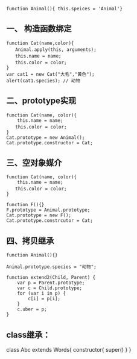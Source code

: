 ```function Animal(){ this.speices = 'Animal'}```

一、 构造函数绑定
---------
```
function Cat(name,color){
　　Animal.apply(this, arguments);
　　this.name = name;
　　this.color = color;
}
var cat1 = new Cat("大毛","黄色");
alert(cat1.species); // 动物
```

二、prototype实现
--------
```
function Cat(name, color){
    this.name = name;
　　this.color = color;
}
Cat.prototype = new Animal();
Cat.prototype.constructor = Cat;
```

三、空对象媒介
-------
```
function Cat(name, color){
    this.name = name;
　　this.color = color;
}

function F(){}
F.prototype = Animal.prototype;
Cat.prototype = new F();
Cat.prototype.constrcutor = Cat;
```

四、拷贝继承
------
```
function Animal(){}

Animal.prototype.species = "动物";

function extend2(Child, Parent) {
    var p = Parent.prototype;
    var c = Child.prototype;
    for (var i in p) {
        c[i] = p[i];
    }
    c.uber = p;
}
```


class继承：
------

class Abc extends Words{
    constructor{
        super()
    }
}